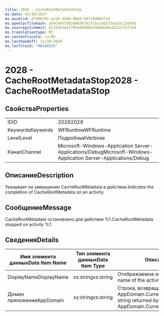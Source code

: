 ```yaml
---
title: 2028 - CacheRootMetadataStop
ms.date: 03/30/2017
ms.assetid: d799b707-ee16-4b04-8b6d-b87c0d60e71d
ms.openlocfilehash: a59c645fb02d0676781f15ccdd253a1d3c13d4d5
ms.sourcegitcommit: bc293b14af795e0e999e3304dd40c0222cf2ffe4
ms.translationtype: MT
ms.contentlocale: ru-RU
ms.lasthandoff: 11/26/2020
ms.locfileid: "96294525"
---
```

# <a name="2028---cacherootmetadatastop"></a><span data-ttu-id="3f243-102">2028 - CacheRootMetadataStop</span><span class="sxs-lookup"><span data-stu-id="3f243-102">2028 - CacheRootMetadataStop</span></span>

## <a name="properties"></a><span data-ttu-id="3f243-103">Свойства</span><span class="sxs-lookup"><span data-stu-id="3f243-103">Properties</span></span>  
  
|||  
|-|-|  
|<span data-ttu-id="3f243-104">ID</span><span class="sxs-lookup"><span data-stu-id="3f243-104">ID</span></span>|<span data-ttu-id="3f243-105">2028</span><span class="sxs-lookup"><span data-stu-id="3f243-105">2028</span></span>|  
|<span data-ttu-id="3f243-106">Keywords</span><span class="sxs-lookup"><span data-stu-id="3f243-106">Keywords</span></span>|<span data-ttu-id="3f243-107">WFRuntime</span><span class="sxs-lookup"><span data-stu-id="3f243-107">WFRuntime</span></span>|  
|<span data-ttu-id="3f243-108">Level</span><span class="sxs-lookup"><span data-stu-id="3f243-108">Level</span></span>|<span data-ttu-id="3f243-109">Подробный</span><span class="sxs-lookup"><span data-stu-id="3f243-109">Verbose</span></span>|  
|<span data-ttu-id="3f243-110">Канал</span><span class="sxs-lookup"><span data-stu-id="3f243-110">Channel</span></span>|<span data-ttu-id="3f243-111">Microsoft-Windows-Application Server-Applications/Debug</span><span class="sxs-lookup"><span data-stu-id="3f243-111">Microsoft-Windows-Application Server-Applications/Debug</span></span>|  
  
## <a name="description"></a><span data-ttu-id="3f243-112">Описание</span><span class="sxs-lookup"><span data-stu-id="3f243-112">Description</span></span>  

 <span data-ttu-id="3f243-113">Указывает на завершение CacheRootMetadata в действии.</span><span class="sxs-lookup"><span data-stu-id="3f243-113">Indicates the completion of CacheRootMetadata on an activity.</span></span>  
  
## <a name="message"></a><span data-ttu-id="3f243-114">Сообщение</span><span class="sxs-lookup"><span data-stu-id="3f243-114">Message</span></span>  

 <span data-ttu-id="3f243-115">CacheRootMetadata остановлено для действия %1.</span><span class="sxs-lookup"><span data-stu-id="3f243-115">CacheRootMetadata stopped on activity %1.</span></span>  
  
## <a name="details"></a><span data-ttu-id="3f243-116">Сведения</span><span class="sxs-lookup"><span data-stu-id="3f243-116">Details</span></span>  
  
|<span data-ttu-id="3f243-117">Имя элемента данных</span><span class="sxs-lookup"><span data-stu-id="3f243-117">Data Item Name</span></span>|<span data-ttu-id="3f243-118">Тип элемента данных</span><span class="sxs-lookup"><span data-stu-id="3f243-118">Data Item Type</span></span>|<span data-ttu-id="3f243-119">Описание</span><span class="sxs-lookup"><span data-stu-id="3f243-119">Description</span></span>|  
|--------------------|--------------------|-----------------|  
|<span data-ttu-id="3f243-120">DisplayName</span><span class="sxs-lookup"><span data-stu-id="3f243-120">DisplayName</span></span>|<span data-ttu-id="3f243-121">xs:string</span><span class="sxs-lookup"><span data-stu-id="3f243-121">xs:string</span></span>|<span data-ttu-id="3f243-122">Отображаемое имя действия.</span><span class="sxs-lookup"><span data-stu-id="3f243-122">The display name of the activity.</span></span>|  
|<span data-ttu-id="3f243-123">Домен приложения</span><span class="sxs-lookup"><span data-stu-id="3f243-123">AppDomain</span></span>|<span data-ttu-id="3f243-124">xs:string</span><span class="sxs-lookup"><span data-stu-id="3f243-124">xs:string</span></span>|<span data-ttu-id="3f243-125">Строка, возвращаемая AppDomain.CurrentDomain.FriendlyName.</span><span class="sxs-lookup"><span data-stu-id="3f243-125">The string returned by AppDomain.CurrentDomain.FriendlyName.</span></span>|
